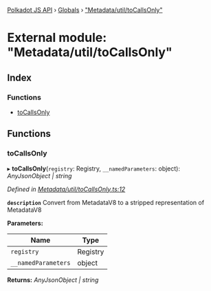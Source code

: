 [Polkadot JS API](../README.md) › [Globals](../globals.md) › ["Metadata/util/toCallsOnly"](_metadata_util_tocallsonly_.md)

# External module: "Metadata/util/toCallsOnly"

## Index

### Functions

* [toCallsOnly](_metadata_util_tocallsonly_.md#tocallsonly)

## Functions

###  toCallsOnly

▸ **toCallsOnly**(`registry`: Registry, `__namedParameters`: object): *AnyJsonObject | string*

*Defined in [Metadata/util/toCallsOnly.ts:12](https://github.com/polkadot-js/api/blob/011e24bd49/packages/metadata/src/Metadata/util/toCallsOnly.ts#L12)*

**`description`** Convert from MetadataV8 to a stripped representation of MetadataV8

**Parameters:**

Name | Type |
------ | ------ |
`registry` | Registry |
`__namedParameters` | object |

**Returns:** *AnyJsonObject | string*
